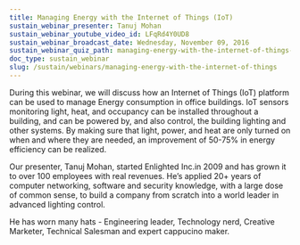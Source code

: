 ```yaml
---
title: Managing Energy with the Internet of Things (IoT)
sustain_webinar_presenter: Tanuj Mohan
sustain_webinar_youtube_video_id: LFqRd4Y0UD8
sustain_webinar_broadcast_date: Wednesday, November 09, 2016
sustain_webinar_quiz_path: managing-energy-with-the-internet-of-things-quiz.pdf
doc_type: sustain_webinar
slug: /sustain/webinars/managing-energy-with-the-internet-of-things
---
```


During this webinar, we will discuss how an Internet of Things (IoT) platform can be used to manage Energy consumption in office buildings. IoT sensors monitoring light, heat, and occupancy can be installed throughout a building, and can be powered by, and also control, the building lighting and other systems. By making sure that light, power, and heat are only turned on when and where they are needed, an improvement of 50-75% in energy efficiency can be realized.

Our presenter, Tanuj Mohan, started Enlighted Inc.in 2009 and has grown it to over 100 employees with real revenues. He’s applied 20+ years of computer networking, software and security knowledge, with a large dose of common sense, to build a company from scratch into a world leader in advanced lighting control.

He has worn many hats - Engineering leader, Technology nerd, Creative Marketer, Technical Salesman and expert cappucino maker.
